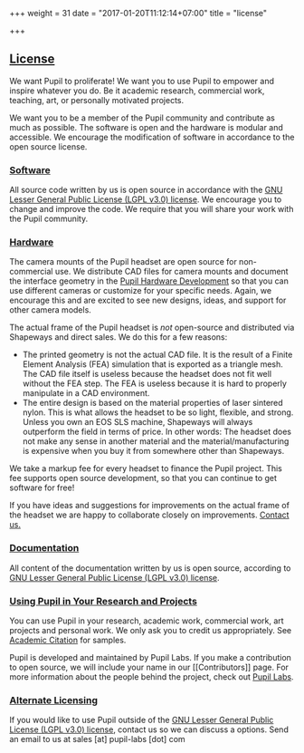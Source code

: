 +++
weight = 31
date = "2017-01-20T11:12:14+07:00"
title = "license"

+++

<div class="header-border-top"></div>
<div class="content-container">
  <div class="header-link">
    <a href="#license">
      <h2 id="license">License</h2>
    </a>
  </div>
</div>

We want Pupil to proliferate! We want you to use Pupil to empower and inspire whatever you do. Be it academic research, commercial work, teaching, art, or personally motivated projects.

We want you to be a member of the Pupil community and contribute as much as possible. The software is open and the hardware is modular and accessible. We encourage the modification of software in accordance to the open source license.

<div class="content-container">
  <div class="header-link">
    <a href="#software">
      <h3 id="software">Software</h3>
    </a>
  </div>
</div>
<div class="header-border-bottom"></div>

All source code written by us is open source in accordance with the [GNU Lesser General Public License (LGPL v3.0) license][license-link]. We encourage you to change and improve the code. We require that you will share your work with the Pupil community.

<div class="content-container">
  <div class="header-link">
    <a href="#hardware">
      <h3 id="hardware">Hardware</h3>
    </a>
  </div>
</div>
<div class="header-border-bottom"></div>

The camera mounts of the Pupil headset are open source for non-commercial use. We distribute CAD files for camera mounts and document the interface geometry in the [Pupil Hardware Development](#camera-mounts) so that you can use different cameras or customize for your specific needs. Again, we encourage this and are excited to see new designs, ideas, and support for other camera models.

The actual frame of the Pupil headset is *not* open-source and distributed via Shapeways and direct sales. We do this for a few reasons:

* The printed geometry is not the actual CAD file. It is the result of a Finite Element Analysis (FEA) simulation that is exported as a triangle mesh. The CAD file itself is useless because the headset does not fit well without the FEA step. The FEA is useless because it is hard to properly manipulate in a CAD environment.
* The entire design is based on the material properties of laser sintered nylon. This is what allows the headset to be so light, flexible, and strong. Unless you own an EOS SLS machine, Shapeways will always outperform the field in terms of price. In other words: The headset does not make any sense in another material and the material/manufacturing is expensive when you buy it from somewhere other than Shapeways.

We take a markup fee for every headset to finance the Pupil project. This fee supports open source development, so that you can continue to get software for free!

If you have ideas and suggestions for improvements on the actual frame of the headset we are happy to collaborate closely on improvements. [Contact us.](#email)

<div class="content-container">
  <div class="header-link">
    <a href="#documentation">
      <h3 id="documentation">Documentation</h3>
    </a>
  </div>
</div>
<div class="header-border-bottom"></div>

All content of the documentation written by us is open source, according to [GNU Lesser General Public License (LGPL v3.0) license][license-link].

<div class="content-container">
  <div class="header-link">
    <a href="#using-pupil">
      <h3 id="using-pupil">Using Pupil in Your Research and Projects</h3>
    </a>
  </div>
</div>
<div class="header-border-bottom"></div>

You can use Pupil in your research, academic work, commercial work, art projects and personal work. We only ask you to credit us appropriately. See [Academic Citation](#academic-citation) for samples.  

Pupil is developed and maintained by Pupil Labs. If you make a contribution to open source, we will include your name in our [[Contributors]] page.  For more information about the people behind the project, check out [Pupil Labs][pupil-labs].

<div class="content-container">
  <div class="header-link">
    <a href="#using-pupil">
      <h3 id="using-pupil">Alternate Licensing</h3>
    </a>
  </div>
</div>
<div class="header-border-bottom"></div>

If you would like to use Pupil outside of the [GNU Lesser General Public License (LGPL v3.0) license][license-link], contact us so we can discuss a options. Send an email to us at sales [at] pupil-labs [dot] com

[license-link]: http://www.gnu.org/licenses/lgpl-3.0.en.html
[pupil-labs]: https://pupil-labs.com